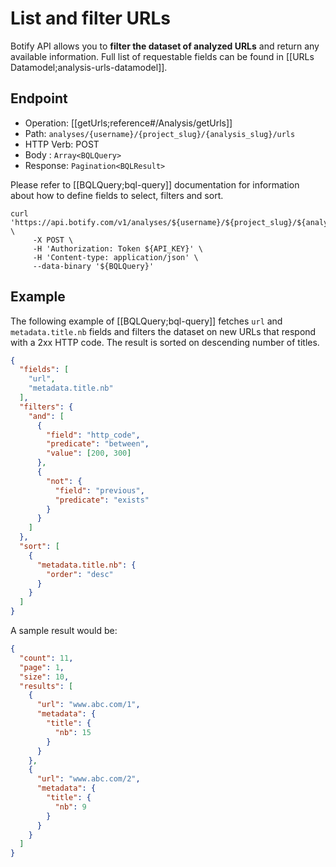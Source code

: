 # List and filter URLs

Botify API allows you to **filter the dataset of analyzed URLs** and return any available information. Full list of requestable fields can be found in [[URLs Datamodel;analysis-urls-datamodel]].


## Endpoint

- Operation: [[getUrls;reference#/Analysis/getUrls]]
- Path: `analyses/{username}/{project_slug}/{analysis_slug}/urls`
- HTTP Verb: POST
- Body : `Array<BQLQuery>`
- Response: `Pagination<BQLResult>`

Please refer to [[BQLQuery;bql-query]] documentation for information about how to define fields to select, filters and sort.

```SH
curl 'https://api.botify.com/v1/analyses/${username}/${project_slug}/${analysis_slug}/urls' \
     -X POST \
     -H 'Authorization: Token ${API_KEY}' \
     -H 'Content-type: application/json' \
     --data-binary '${BQLQuery}'
```

## Example

The following example of [[BQLQuery;bql-query]] fetches `url` and `metadata.title.nb` fields and filters the dataset on new URLs that respond with a 2xx HTTP code. The result is sorted on descending number of titles.

```JSON
{
  "fields": [
    "url",
    "metadata.title.nb"
  ],
  "filters": {
    "and": [
      {
        "field": "http_code",
        "predicate": "between",
        "value": [200, 300]
      },
      {
        "not": {
          "field": "previous",
          "predicate": "exists"
        }
      }
    ]
  },
  "sort": [
    {
      "metadata.title.nb": {
        "order": "desc"
      }
    }
  ]
}
```

A sample result would be:
```JSON
{
  "count": 11,
  "page": 1,
  "size": 10,
  "results": [
    {
      "url": "www.abc.com/1",
      "metadata": {
        "title": {
          "nb": 15
        }
      }
    },
    {
      "url": "www.abc.com/2",
      "metadata": {
        "title": {
          "nb": 9
        }
      }
    }
  ]
}
```
